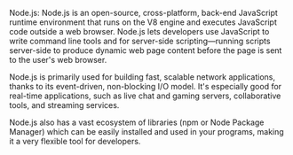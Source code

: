 Node.js: Node.js is an open-source, cross-platform, back-end JavaScript runtime environment that runs on the V8 engine and executes JavaScript code outside a web browser. Node.js lets developers use JavaScript to write command line tools and for server-side scripting—running scripts server-side to produce dynamic web page content before the page is sent to the user's web browser.

Node.js is primarily used for building fast, scalable network applications, thanks to its event-driven, non-blocking I/O model. It's especially good for real-time applications, such as live chat and gaming servers, collaborative tools, and streaming services.

Node.js also has a vast ecosystem of libraries (npm or Node Package Manager) which can be easily installed and used in your programs, making it a very flexible tool for developers.

